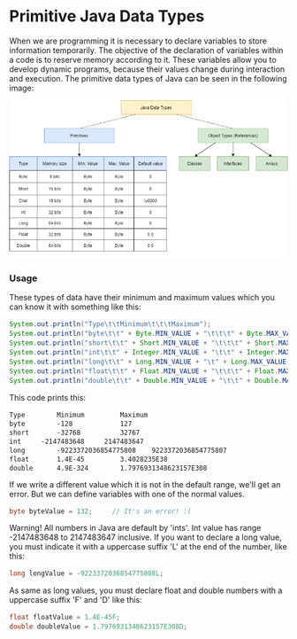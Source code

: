 # Primitive Java Data Types

When we are programming it is necessary to declare variables to store information temporarily. The objective of the declaration of variables within a code is to reserve memory according to it. These variables allow you to develop dynamic programs, because their values change during interaction and execution. The primitive data types of Java can be seen in the following image:

![Primitives_Java_Datatypes](/JavaDataTypes.png)


### Usage

These types of data have their minimum and maximum values which you can know it with something like this:

```Java
System.out.println("Type\t\tMinimum\t\t\tMaximum");
System.out.println("byte\t\t" + Byte.MIN_VALUE + "\t\t\t" + Byte.MAX_VALUE);
System.out.println("short\t\t" + Short.MIN_VALUE + "\t\t\t" + Short.MAX_VALUE);
System.out.println("int\t\t" + Integer.MIN_VALUE + "\t\t" + Integer.MAX_VALUE);
System.out.println("long\t\t" + Long.MIN_VALUE + "\t" + Long.MAX_VALUE);
System.out.println("float\t\t" + Float.MIN_VALUE + "\t\t\t" + Float.MAX_VALUE);
System.out.println("double\t\t" + Double.MIN_VALUE + "\t\t" + Double.MAX_VALUE); 
```

This code prints this:

```print
Type		Minimum			Maximum
byte		-128			127
short		-32768			32767
int		-2147483648		2147483647
long		-9223372036854775808	9223372036854775807
float		1.4E-45			3.4028235E38
double		4.9E-324		1.7976931348623157E308
```

If we write a different value which it is not in the default range, we'll get an error. But we can define variables with one of the normal values.

```Java
byte byteValue = 132;     // It's an error! :(
```

Warning! All numbers in Java are default by 'ints'. Int value has range -2147483648 to 2147483647 inclusive. If you want to declare a long value, you must indicate it with a uppercase suffix 'L' at the end of the number, like this:

```Java
long longValue = -9223372036854775808L;
```

As same as long values, you must declare float and double numbers with a uppercase suffix 'F' and 'D' like this:

```Java   
float floatValue = 1.4E-45F;
double doubleValue = 1.7976931348623157E308D;
``` 
